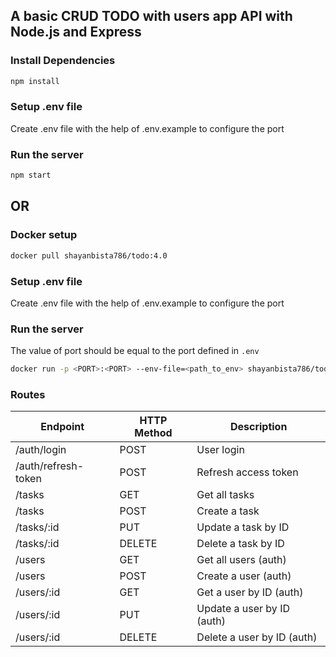 ## A basic CRUD TODO with users app API with Node.js and Express

### Install Dependencies

```bash
npm install
```

### Setup .env file

Create .env file with the help of .env.example to configure the port

### Run the server

```bash
npm start
```

## OR

### Docker setup

```bash
docker pull shayanbista786/todo:4.0
```

### Setup .env file

Create .env file with the help of .env.example to configure the port

### Run the server

The value of port should be equal to the port defined in `.env`

```bash
docker run -p <PORT>:<PORT> --env-file=<path_to_env> shayanbista786/todo:3.0
```

### Routes

| Endpoint            | HTTP Method | Description                |
| ------------------- | ----------- | -------------------------- |
| /auth/login         | POST        | User login                 |
| /auth/refresh-token | POST        | Refresh access token       |
| /tasks              | GET         | Get all tasks              |
| /tasks              | POST        | Create a task              |
| /tasks/:id          | PUT         | Update a task by ID        |
| /tasks/:id          | DELETE      | Delete a task by ID        |
| /users              | GET         | Get all users (auth)       |
| /users              | POST        | Create a user (auth)       |
| /users/:id          | GET         | Get a user by ID (auth)    |
| /users/:id          | PUT         | Update a user by ID (auth) |
| /users/:id          | DELETE      | Delete a user by ID (auth) |
